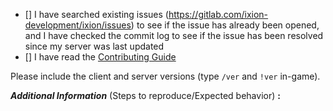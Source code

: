 <!-- remove space and place 'x' mark between square [] brackets or click the checkbox after saving to affirm: -->
- [] I have searched existing issues (https://gitlab.com/ixion-development/ixion/issues) to see if the issue has already been opened, and I have checked the commit log to see if the issue has been resolved since my server was last updated
- [] I have read the [Contributing Guide](https://gitlab.com/ixion-development/ixion/-/blob/stable/CONTRIBUTING.md)

Please include the client and server versions (type `/ver` and `!ver` in-game).

**_Additional Information_** (Steps to reproduce/Expected behavior) **:** 
